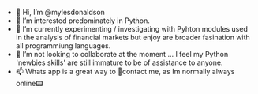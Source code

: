 - 👋 Hi, I’m @mylesdonaldson
- 👀 I’m interested predominately in Python.
- 🌱 I’m currently experimenting / investigating with Pyhton modules used in the analysis of financial markets but enjoy are broader fasination with all programmiung languages.
- 💞️ I’m not looking to collaborate at the moment ... I feel my Python 'newbies skills' are still immature to be of assistance to anyone.
- 📫 Whats app is a great way to 📣contact me, as Im normally always online📟

<!---
mylesdonaldson/mylesdonaldson is a ✨ special ✨ repository because its `README.md` (this file) appears on your GitHub profile.
You can click the Preview link to take a look at your changes.
--->
